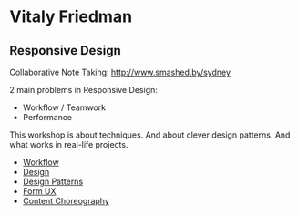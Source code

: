 # Vitaly Friedman

## Responsive Design

Collaborative Note Taking: http://www.smashed.by/sydney

2 main problems in Responsive Design:

* Workflow / Teamwork
* Performance

This workshop is about techniques.
And about clever design patterns.
And what works in real-life projects.

* [Workflow](WORKFLOW.md)
* [Design](DESIGN.md)
* [Design Patterns](DESIGN_PATTERNS.md)
* [Form UX](FORM_UX.md)
* [Content Choreography](CONTENT_CHROREOGRAPHY.md)
